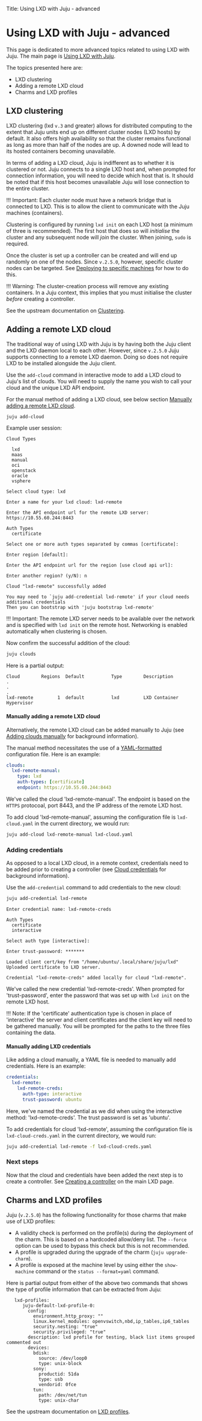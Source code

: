 Title: Using LXD with Juju - advanced

# Using LXD with Juju - advanced

This page is dedicated to more advanced topics related to using LXD with Juju.
The main page is [Using LXD with Juju][clouds-lxd].

The topics presented here are:

 - LXD clustering
 - Adding a remote LXD cloud
 - Charms and LXD profiles

## LXD clustering

LXD clustering (lxd `v.3` and greater) allows for distributed computing to the
extent that Juju units end up on different cluster nodes (LXD hosts) by
default. It also offers high availability so that the cluster remains
functional as long as more than half of the nodes are up. A downed node will
lead to its hosted containers becoming unavailable.

In terms of adding a LXD cloud, Juju is indifferent as to whether it is
clustered or not. Juju connects to a single LXD host and, when prompted for
connection information, you will need to decide which host that is. It should
be noted that if this host becomes unavailable Juju will lose connection to the
entire cluster.

!!! Important:
    Each cluster node must have a network bridge that is connected to LXD. This
    is to allow the client to communicate with the Juju machines (containers).

Clustering is configured by running `lxd init` on each LXD host (a minimum of
three is recommended). The first host that does so will *initialise* the
cluster and any subsequent node will *join* the cluster. When joining, `sudo`
is required.

Once the cluster is set up a controller can be created and will end up randomly
on one of the nodes. Since `v.2.5.0`, however, specific cluster nodes can be
targeted. See [Deploying to specific machines][deploying-to-specific-machines]
for how to do this.

!!! Warning:
    The cluster-creation process will remove any existing containers. In a Juju
    context, this implies that you must initialise the cluster *before*
    creating a controller.

See the upstream documentation on [Clustering][lxd-upstream-clustering].

## Adding a remote LXD cloud

The traditional way of using LXD with Juju is by having both the Juju client
and the LXD daemon local to each other. However, since `v.2.5.0` Juju supports
connecting to a remote LXD daemon. Doing so does not require LXD to be
installed alongside the Juju client.

Use the `add-cloud` command in interactive mode to add a LXD cloud to Juju's
list of clouds. You will need to supply the name you wish to call your cloud
and the unique LXD API endpoint.

For the manual method of adding a LXD cloud, see below section
[Manually adding a remote LXD cloud][#clouds-lxd-remote-add-manual].

```bash
juju add-cloud
```

Example user session:

```no-highlight
Cloud Types

  lxd
  maas
  manual
  oci
  openstack
  oracle
  vsphere

Select cloud type: lxd

Enter a name for your lxd cloud: lxd-remote

Enter the API endpoint url for the remote LXD server: https://10.55.60.244:8443                                                                                                   

Auth Types
  certificate

Select one or more auth types separated by commas [certificate]: 

Enter region [default]: 

Enter the API endpoint url for the region [use cloud api url]: 

Enter another region? (y/N): n

Cloud "lxd-remote" successfully added

You may need to `juju add-credential lxd-remote' if your cloud needs additional credentials
Then you can bootstrap with 'juju bootstrap lxd-remote'
```

!!! Important:
    The remote LXD server needs to be available over the network and is
    specified with `lxd init` on the remote host. Networking is enabled
    automatically when clustering is chosen.

Now confirm the successful addition of the cloud:

```bash
juju clouds
```

Here is a partial output:

```no-highlight
Cloud        Regions  Default          Type        Description
.
.
.
lxd-remote         1  default          lxd         LXD Container Hypervisor
```

#### Manually adding a remote LXD cloud

Alternatively, the remote LXD cloud can be added manually to Juju (see
[Adding clouds manually][clouds-adding-manually] for background information).

The manual method necessitates the use of a [YAML-formatted][yaml]
configuration file. Here is an example:

```yaml
clouds:
  lxd-remote-manual:
    type: lxd
    auth-types: [certificate]
    endpoint: https://10.55.60.244:8443
```

We've called the cloud 'lxd-remote-manual'. The endpoint is based on the
`HTTPS` protocoal, port 8443, and the IP address of the remote LXD host.

To add cloud 'lxd-remote-manual', assuming the configuration file is
`lxd-cloud.yaml` in the current directory, we would run:

```bash
juju add-cloud lxd-remote-manual lxd-cloud.yaml
```

### Adding credentials

As opposed to a local LXD cloud, in a remote context, credentials need to be
added prior to creating a controller (see [Cloud credentials][credentials] for
background information).

Use the `add-credential` command to add credentials to the new cloud:

```bash
juju add-credential lxd-remote
```

```no-highlight
Enter credential name: lxd-remote-creds

Auth Types
  certificate
  interactive

Select auth type [interactive]: 

Enter trust-password: *******

Loaded client cert/key from "/home/ubuntu/.local/share/juju/lxd"
Uploaded certificate to LXD server.

Credential "lxd-remote-creds" added locally for cloud "lxd-remote".
```

We've called the new credential 'lxd-remote-creds'. When prompted for
'trust-password', enter the password that was set up with `lxd init` on the
remote LXD host.

!!! Note:
    If the 'certificate' authentication type is chosen in place of
    'interactive' the server and client certificates and the client key will
    need to be gathered manually. You will be prompted for the paths to the
    three files containing the data.

#### Manually adding LXD credentials

Like adding a cloud manually, a YAML file is needed to manually add
credentials. Here is an example:

```yaml
credentials:
  lxd-remote:
    lxd-remote-creds:
      auth-type: interactive
      trust-password: ubuntu
```

Here, we've named the credential as we did when using the interactive method:
'lxd-remote-creds'. The trust password is set as 'ubuntu'.

To add credentials for cloud 'lxd-remote', assuming the configuration file is
`lxd-cloud-creds.yaml` in the current directory, we would run:

```bash
juju add-credential lxd-remote -f lxd-cloud-creds.yaml
```

### Next steps

Now that the cloud and credentials have been added the next step is to create a
controller. See [Creating a controller][clouds-lxd-creating-a-controller] on
the main LXD page.

## Charms and LXD profiles

Juju (`v.2.5.0`) has the following functionality for those charms that make use
of LXD profiles:

 - A validity check is performed on the profile(s) during the deployment of the
   charm. This is based on a hardcoded allow/deny list. The `--force` option
   can be used to bypass this check but this is not recommended.
 - A profile is upgraded during the upgrade of the charm
   (`juju upgrade-charm`).
 - A profile is exposed at the machine level by using either the `show-machine`
   command or the `status --format=yaml` command.

Here is partial output from either of the above two commands that shows the
type of profile information that can be extracted from Juju:

```no-highlight
   lxd-profiles:
      juju-default-lxd-profile-0:
        config:
          environment.http_proxy: ""
          linux.kernel_modules: openvswitch,nbd,ip_tables,ip6_tables
          security.nesting: "true"
          security.privileged: "true"
        description: lxd profile for testing, black list items grouped commented out
        devices:
          bdisk:
            source: /dev/loop0
            type: unix-block
          sony:
            productid: 51da
            type: usb
            vendorid: 0fce
          tun:
            path: /dev/net/tun
            type: unix-char
```

See the upstream documentation on [LXD profiles][lxd-upstream-profiles].


<!-- LINKS -->

[yaml]: http://www.yaml.org/spec/1.2/spec.html
[clouds-lxd]: ./clouds-LXD.md
[#clouds-lxd-remote-add-manual]: #manually-adding-a-remote-lxd-cloud
[controllers-creating]: ./controllers-creating.md
[clouds-adding-manually]: ./clouds.md#adding-clouds-manually
[credentials]: ./credentials.md
[clouds-lxd-creating-a-controller]: ./clouds-LXD.md#creating-a-controller
[lxd-upstream-clustering]: https://lxd.readthedocs.io/en/latest/clustering/
[lxd-upstream-profiles]: https://lxd.readthedocs.io/en/latest/profiles/
[deploying-to-specific-machines]: ./charms-deploying-advanced.md#deploying-to-specific-machines
